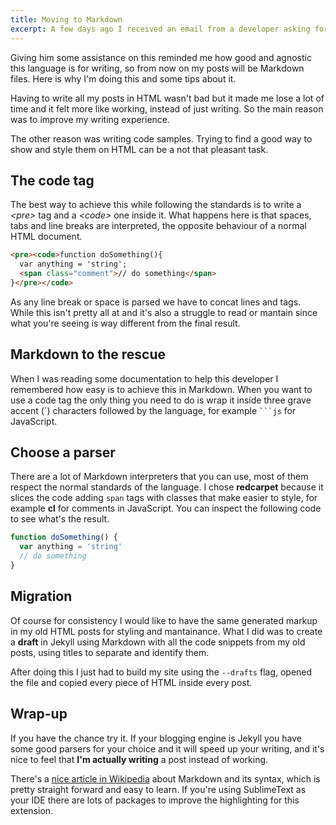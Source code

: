 ```yaml
---
title: Moving to Markdown
excerpt: A few days ago I received an email from a developer asking for help with Markdown files on Jekyll.
---
```


Giving him some assistance on this reminded me how good and agnostic this language is for writing, so from now on my posts will be Markdown files. Here is why I'm doing this and some tips about it.

Having to write all my posts in HTML wasn't bad but it made me lose a lot of time and it felt more like working, instead of just writing. So the main reason was to improve my writing experience.

The other reason was writing code samples. Trying to find a good way to show and style them on HTML can be a not that pleasant task.

## The code tag

The best way to achieve this while following the standards is to write a _&lt;pre&gt;_ tag and a _&lt;code&gt;_ one inside it. What happens here is that spaces, tabs and line breaks are interpreted, the opposite behaviour of a normal HTML document.

```html
<pre><code>function doSomething(){
  var anything = 'string';
  <span class="comment">// do something</span>
}</pre></code>
```

As any line break or space is parsed we have to concat lines and tags. While this isn't pretty all at and it's also a struggle to read or mantain since what you're seeing is way different from the final result.

## Markdown to the rescue

When I was reading some documentation to help this developer I remembered how easy is to achieve this in Markdown. When you want to use a code tag the only thing you need to do is wrap it inside three grave accent (&#x60;) characters followed by the language, for example <code>```js</code> for JavaScript.

## Choose a parser

There are a lot of Markdown interpreters that you can use, most of them respect the normal standards of the language. I chose **redcarpet** because it slices the code adding `span` tags with classes that make easier to style, for example **cl** for comments in JavaScript. You can inspect the following code to see what's the result.

```js
function doSomething() {
  var anything = 'string'
  // do something
}
```

## Migration

Of course for consistency I would like to have the same generated markup in my old HTML posts for styling and mantainance. What I did was to create a **draft** in Jekyll using Markdown with all the code snippets from my old posts, using titles to separate and identify them.

After doing this I just had to build my site using the `--drafts` flag, opened the file and copied every piece of HTML inside every post.

## Wrap-up

If you have the chance try it. If your blogging engine is Jekyll you have some good parsers for your choice and it will speed up your writing, and it's nice to feel that **I'm actually writing** a post instead of working.

There's a [nice article in Wikipedia](http://en.wikipedia.org/wiki/Markdown) about Markdown and its syntax, which is pretty straight forward and easy to learn. If you're using SublimeText as your IDE there are lots of packages to improve the highlighting for this extension.
